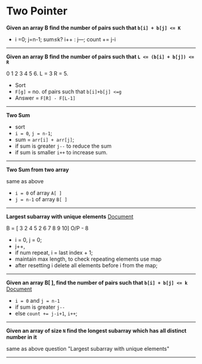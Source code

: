 # Two Pointer

**Given an array B find the number of pairs such that `b[i] + b[j] <= K`**

- i =0; j=n-1; sum≤k? i++ : j—; count += j-i

---

**Given an array B find the number of pairs such that `L <= (b[i] + b[j]) <= R`**

0 1 2 3 4 5 6.
L = 3  R = 5.
- Sort
- `F[g]` = no. of pairs such that `b[i]+b[j] <=g`
- Answer = `F[R] - F[L-1]`

---

**Two Sum**

- sort
- `i = 0`, `j = n-1`;
- sum = `arr[i] + arr[j]`;
- if sum is greater `j--` to reduce the sum
- if sum is smaller `i++` to increase sum.

---

**Two Sum from two array**

same as above
- `i = 0` of array `A[ ]` 
- `j = n-1` of array `B[ ]`

---

**Largest subarray with unique elements**
[Document](https://docs.google.com/document/d/1Utku2AUwPW4iiXhQDi-MUzMpyNm_78VCCWec55g2cas/edit)

B = [ 3 2 4 5 2 6 7 8 9 10] 
O/P - 8 

- i = 0, j = 0;
- j++, 
- if num repeat, i = last index + 1;
- maintain max length, to check repeating elements use map
- after resetting i delete all elements before i from the map;

---

**Given an array B[ ], find the number of pairs such that `b[i] + b[j] <= k`**
[Document](https://docs.google.com/document/d/1BAtrKGHmF-OxSRuHtrdtR_5iG24nIGi1Oa7mjEKaumY/edit)

- `i = 0` and `j = n-1`
- if sum is greater `j--` 
- else `count += j-i+1`, `i++`;

---

**Given an array of size `N` find the longest subarray which has all distinct number in it**

same as above question 
"Largest subarray with unique elements"

---

